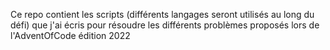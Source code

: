 Ce repo contient les scripts (différents langages seront utilisés au long 
du défi) que j'ai écris pour résoudre les différents problèmes proposés 
lors de l'AdventOfCode édition 2022
